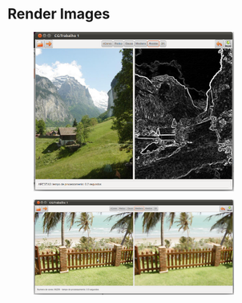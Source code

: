 # Render Images

<p align="center"><img src="figura1.png" width="400px"/></p>

<p align="center"><img src="figura2.png" width="400px"/></p>

